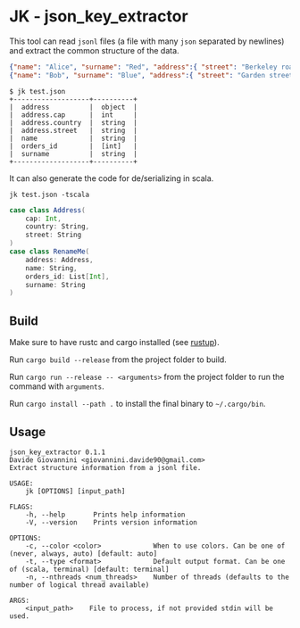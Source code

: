 # JK - json_key_extractor

This tool can read `jsonl` files (a file with many `json` separated by newlines) and extract the common structure of the data.

```json lines
{"name": "Alice", "surname": "Red", "address":{ "street": "Berkeley road", "cap": 1111, "country": "USA"}, "orders_id": [1,2,3,4,5]}
{"name": "Bob", "surname": "Blue", "address":{ "street": "Garden street", "cap": 2222, "country": "UK"}}
```

```commandline
$ jk test.json
+-------------------+----------+
|  address          |  object  |
|  address.cap      |  int     |
|  address.country  |  string  |
|  address.street   |  string  |
|  name             |  string  |
|  orders_id        |  [int]   |
|  surname          |  string  |
+-------------------+----------+
```

It can also generate the code for de/serializing in scala.

```commandline
jk test.json -tscala
```

```scala
case class Address(
    cap: Int,
    country: String,
    street: String
)
case class RenameMe(
    address: Address,
    name: String,
    orders_id: List[Int],
    surname: String
)
```

## Build

Make sure to have rustc and cargo installed (see [rustup](https:/./rustup.rs/)).

Run `cargo build --release` from the project folder to build.

Run `cargo run --release -- <arguments>` from the project folder to run the command with `arguments`.

Run `cargo install --path .` to install the final binary to `~/.cargo/bin`.

## Usage
```
json_key_extractor 0.1.1
Davide Giovannini <giovannini.davide90@gmail.com>
Extract structure information from a jsonl file.

USAGE:
    jk [OPTIONS] [input_path]

FLAGS:
    -h, --help       Prints help information
    -V, --version    Prints version information

OPTIONS:
    -c, --color <color>             When to use colors. Can be one of (never, always, auto) [default: auto]
    -t, --type <format>             Default output format. Can be one of (scala, terminal) [default: terminal]
    -n, --nthreads <num_threads>    Number of threads (defaults to the number of logical thread available)

ARGS:
    <input_path>    File to process, if not provided stdin will be used.
```


